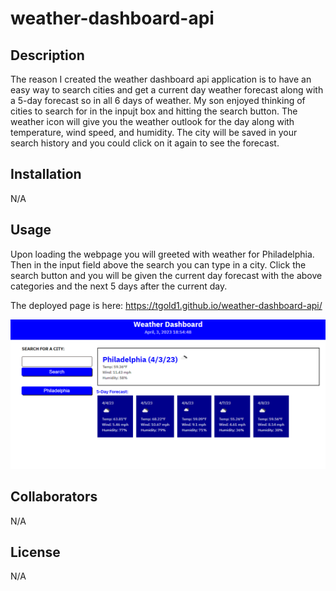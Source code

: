 # weather-dashboard-api

## Description
The reason I created the weather dashboard api application is to have an easy way to search cities and get a current day weather forecast along with a 5-day forecast so in all 6 days of weather. My son enjoyed thinking of cities to search for in the inpujt box and hitting the search button. The weather icon will give you the weather outlook for the day along with temperature, wind speed, and humidity. The city will be saved in your search history and you could click on it again to see the forecast. 

## Installation
N/A

## Usage
Upon loading the webpage you will greeted with weather for Philadelphia. Then in the input field above the search you can type in a city. Click the search button and you will be given the current day forecast with the above categories and the next 5 days after the current day. 

The deployed page is here: https://tgold1.github.io/weather-dashboard-api/

![Alt text](./assets/images/screenshot.png)

## Collaborators
N/A

## License
N/A 